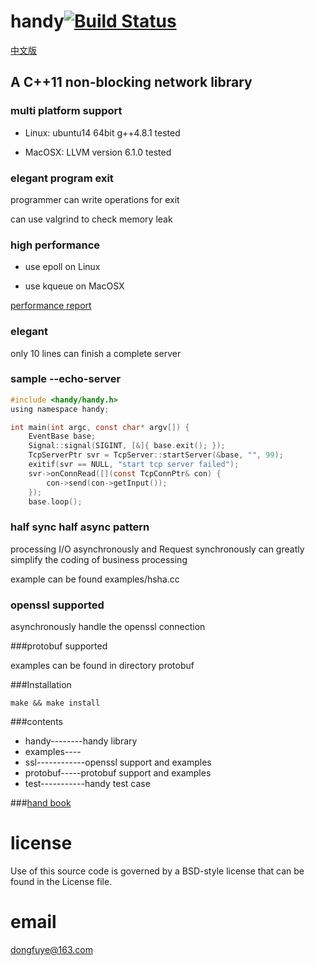 handy[![Build Status](https://travis-ci.org/yedf/handy.png)](https://travis-ci.org/yedf/handy)
====
[中文版](https://github.com/yedf/handy/blob/master/README.md)
## A C++11 non-blocking network library

### multi platform support

*   Linux: ubuntu14 64bit g++4.8.1 tested

*   MacOSX: LLVM version 6.1.0 tested

### elegant program exit

programmer can write operations for exit

can use valgrind to check memory leak

### high performance

*   use epoll on Linux

*   use kqueue on MacOSX

[performance report](http://www.oschina.net/p/c11-handy)

### elegant

only 10 lines can finish a complete server

### sample --echo-server

```c
#include <handy/handy.h>
using namespace handy;

int main(int argc, const char* argv[]) {
    EventBase base;
    Signal::signal(SIGINT, [&]{ base.exit(); });
    TcpServerPtr svr = TcpServer::startServer(&base, "", 99);
    exitif(svr == NULL, "start tcp server failed");
    svr->onConnRead([](const TcpConnPtr& con) {
        con->send(con->getInput());
    });
    base.loop();
```

### half sync half async pattern

processing I/O asynchronously and Request synchronously can greatly simplify the coding of business processing

example can be found examples/hsha.cc

### openssl supported

asynchronously handle the openssl connection

###protobuf supported

examples can be found in directory protobuf

###Installation

    make && make install

###contents

*   handy--------handy library  
*   examples---- 
*   ssl------------openssl support and examples 
*   protobuf-----protobuf support and examples
*   test-----------handy test case  

###[hand book](https://github.com/yedf/handy/blob/master/doc-cn.md)

license
====
Use of this source code is governed by a BSD-style
license that can be found in the License file.

email
====
dongfuye@163.com
